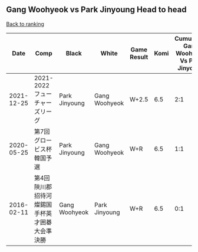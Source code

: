 ## Gang Woohyeok vs Park Jinyoung Head to head

[Back to ranking](../../index.md)




| **Date** | **Comp** | **Black** | **White** | **Game Result** | **Komi** | **Cumulative Gang Woohyeok Vs Park Jinyoung** | **Gang Woohyeok Streak** | **Park Jinyoung Streak** | 
| --- | --- | --- | --- | --- | --- | --- | --- | --- |
| 2021-12-25 | 2021-2022フューチャーズリーグ | Park Jinyoung | Gang Woohyeok | W+2.5 | 6.5 | 2:1 | 2 | 0 | 
| 2020-05-25 | 第7回グロービス杯韓国予選 | Park Jinyoung | Gang Woohyeok | W+R | 6.5 | 1:1 | 1 | 0 | 
| 2016-02-11 | 第4回陜川郡招待河燦錫国手杯英才囲碁大会準決勝 | Gang Woohyeok | Park Jinyoung | W+R | 6.5 | 0:1 | 0 | 1 |




